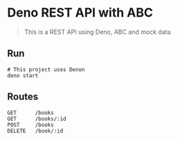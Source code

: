 # Deno REST API with ABC 

> This is a REST API using Deno, ABC and mock data

## Run

```
# This project uses Denon
deno start
```

## Routes

```
GET      /books
GET      /books/:id
POST     /books
DELETE   /book/:id
```
